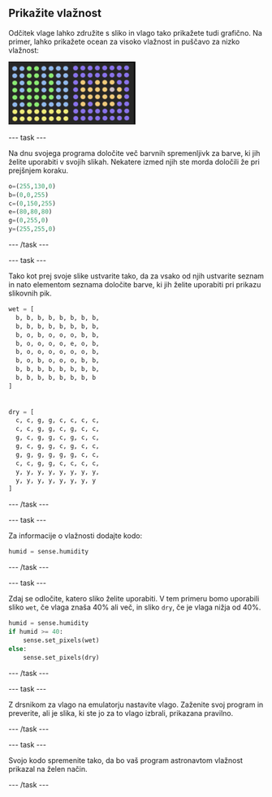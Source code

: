 ## Prikažite vlažnost

Odčitek vlage lahko združite s sliko in vlago tako prikažete tudi grafično. Na primer, lahko prikažete ocean za visoko vlažnost in puščavo za nizko vlažnost:

![Mokro in suho](images/wet-dry.png)

--- task ---

Na dnu svojega programa določite več barvnih spremenljivk za barve, ki jih želite uporabiti v svojih slikah. Nekatere izmed njih ste morda določili že pri prejšnjem koraku.

```python
o=(255,130,0)
b=(0,0,255)
c=(0,150,255)
e=(80,80,80)
g=(0,255,0)
y=(255,255,0)
```

--- /task ---

--- task ---

Tako kot prej svoje slike ustvarite tako, da za vsako od njih ustvarite seznam in nato elementom seznama določite barve, ki jih želite uporabiti pri prikazu slikovnih pik.

```python
wet = [
  b, b, b, b, b, b, b, b,
  b, b, b, b, b, b, b, b,
  b, o, b, o, o, o, b, b,
  b, o, o, o, o, e, o, b,
  b, o, o, o, o, o, o, b,
  b, o, b, o, o, o, b, b,
  b, b, b, b, b, b, b, b,
  b, b, b, b, b, b, b, b
]


dry = [
  c, c, g, g, c, c, c, c,
  c, c, g, g, c, g, c, c,
  g, c, g, g, c, g, c, c,
  g, c, g, g, c, g, c, c,
  g, g, g, g, g, g, c, c,
  c, c, g, g, c, c, c, c,
  y, y, y, y, y, y, y, y,
  y, y, y, y, y, y, y, y
]
```

--- /task ---

--- task ---

Za informacije o vlažnosti dodajte kodo:

```python
humid = sense.humidity
```

--- /task ---

--- task ---

Zdaj se odločite, katero sliko želite uporabiti. V tem primeru bomo uporabili sliko `wet`, če vlaga znaša 40% ali več, in sliko `dry`, če je vlaga nižja od 40%.

```python
humid = sense.humidity
if humid >= 40:
    sense.set_pixels(wet)
else:
    sense.set_pixels(dry)
```

--- /task ---

--- task ---

Z drsnikom za vlago na emulatorju nastavite vlago. Zaženite svoj program in preverite, ali je slika, ki ste jo za to vlago izbrali, prikazana pravilno.

--- /task ---

--- task ---

Svojo kodo spremenite tako, da bo vaš program astronavtom vlažnost prikazal na želen način.

--- /task ---
